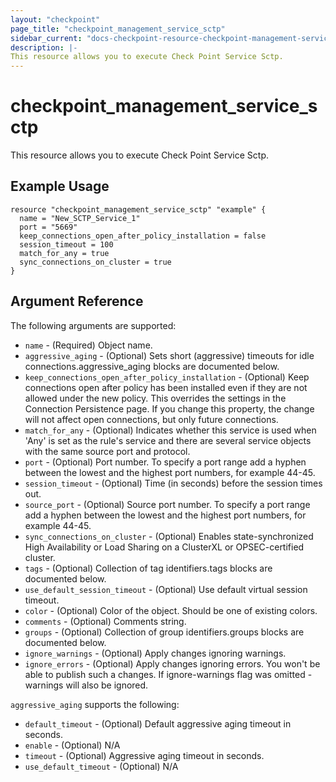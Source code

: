 ```yaml
---
layout: "checkpoint"
page_title: "checkpoint_management_service_sctp"
sidebar_current: "docs-checkpoint-resource-checkpoint-management-service-sctp"
description: |-
This resource allows you to execute Check Point Service Sctp.
---
```


# checkpoint_management_service_sctp

This resource allows you to execute Check Point Service Sctp.

## Example Usage


```hcl
resource "checkpoint_management_service_sctp" "example" {
  name = "New_SCTP_Service_1"
  port = "5669"
  keep_connections_open_after_policy_installation = false
  session_timeout = 100
  match_for_any = true
  sync_connections_on_cluster = true
}
```

## Argument Reference

The following arguments are supported:

* `name` - (Required) Object name. 
* `aggressive_aging` - (Optional) Sets short (aggressive) timeouts for idle connections.aggressive_aging blocks are documented below.
* `keep_connections_open_after_policy_installation` - (Optional) Keep connections open after policy has been installed even if they are not allowed under the new policy. This overrides the settings in the Connection Persistence page. If you change this property, the change will not affect open connections, but only future connections. 
* `match_for_any` - (Optional) Indicates whether this service is used when 'Any' is set as the rule's service and there are several service objects with the same source port and protocol. 
* `port` - (Optional) Port number. To specify a port range add a hyphen between the lowest and the highest port numbers, for example 44-45. 
* `session_timeout` - (Optional) Time (in seconds) before the session times out. 
* `source_port` - (Optional) Source port number. To specify a port range add a hyphen between the lowest and the highest port numbers, for example 44-45. 
* `sync_connections_on_cluster` - (Optional) Enables state-synchronized High Availability or Load Sharing on a ClusterXL or OPSEC-certified cluster. 
* `tags` - (Optional) Collection of tag identifiers.tags blocks are documented below.
* `use_default_session_timeout` - (Optional) Use default virtual session timeout. 
* `color` - (Optional) Color of the object. Should be one of existing colors. 
* `comments` - (Optional) Comments string. 
* `groups` - (Optional) Collection of group identifiers.groups blocks are documented below.
* `ignore_warnings` - (Optional) Apply changes ignoring warnings. 
* `ignore_errors` - (Optional) Apply changes ignoring errors. You won't be able to publish such a changes. If ignore-warnings flag was omitted - warnings will also be ignored. 


`aggressive_aging` supports the following:

* `default_timeout` - (Optional) Default aggressive aging timeout in seconds. 
* `enable` - (Optional) N/A 
* `timeout` - (Optional) Aggressive aging timeout in seconds. 
* `use_default_timeout` - (Optional) N/A 
